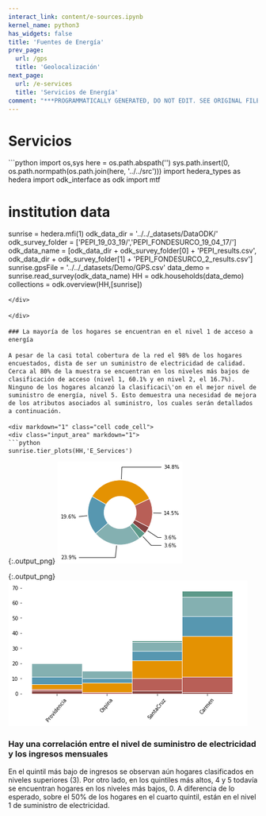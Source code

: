 ```yaml
---
interact_link: content/e-sources.ipynb
kernel_name: python3
has_widgets: false
title: 'Fuentes de Energía'
prev_page:
  url: /gps
  title: 'Geolocalización'
next_page:
  url: /e-services
  title: 'Servicios de Energía'
comment: "***PROGRAMMATICALLY GENERATED, DO NOT EDIT. SEE ORIGINAL FILES IN /content***"
---
```


# Servicios

<div markdown="1" class="cell code_cell">
<div class="input_area hidecode" markdown="1">
```python
import os,sys
here = os.path.abspath('')
sys.path.insert(0, os.path.normpath(os.path.join(here, '../../src')))
import hedera_types as hedera
import odk_interface as odk
import mtf

# institution data
sunrise = hedera.mfi(1)
odk_data_dir = '../../_datasets/DataODK/'
odk_survey_folder = ['PEPI_19_03_19/','PEPI_FONDESURCO_19_04_17/']
odk_data_name = [odk_data_dir + odk_survey_folder[0] + 'PEPI_results.csv',
                 odk_data_dir + odk_survey_folder[1] + 
                 'PEPI_FONDESURCO_2_results.csv']
sunrise.gpsFile = '../../_datasets/Demo/GPS.csv'
data_demo = sunrise.read_survey(odk_data_name)
HH = odk.households(data_demo)
collections = odk.overview(HH,[sunrise])
```
</div>

</div>

### La mayoría de los hogares se encuentran en el nivel 1 de acceso a energía

A pesar de la casi total cobertura de la red el 98% de los hogares encuestados, dista de ser un suministro de electricidad de calidad. Cerca al 80% de la muestra se encuentran en los niveles más bajos de clasificación de acceso (nivel 1, 60.1% y en nivel 2, el 16.7%). Ninguno de los hogares alcanzó la clasificaci\'on en el mejor nivel de suministro de energía, nivel 5. Esto demuestra una necesidad de mejora de los atributos asociados al suministro, los cuales serán detallados a continuación.

<div markdown="1" class="cell code_cell">
<div class="input_area" markdown="1">
```python
sunrise.tier_plots(HH,'E_Services')
```
</div>

<div class="output_wrapper" markdown="1">
<div class="output_subarea" markdown="1">

{:.output_png}
![png](images/e-sources_4_0.png)

</div>
</div>
<div class="output_wrapper" markdown="1">
<div class="output_subarea" markdown="1">

{:.output_png}
![png](images/e-sources_4_1.png)

</div>
</div>
</div>

### Hay una correlación entre el nivel de suministro de electricidad y los ingresos mensuales

En el quintil más bajo de ingresos se observan aún hogares clasificados en niveles superiores (3). Por otro lado, en los quintiles más altos, 4 y 5 todavía se encuentran hogares en los niveles más bajos, 0. A diferencia de lo esperado, sobre el 50% de los hogares en el cuarto quintil, están en el nivel 1 de suministro de electricidad.
